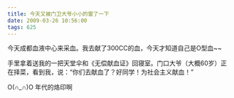 ```yaml
---
title: 今天又被门卫大爷小小的雷了一下
date: 2009-03-26 10:56:00
tags: 625
---
```

今天成都血液中心来采血。我去献了300CC的血，今天才知道自己是O型血~~

手里拿着送我的一把天堂伞和《无偿献血证》回寝室。门口大爷（大概60岁）正在择菜，看到我，说：“你们去献血了？好同学！为社会主义献血！”

O(∩_∩)O 年代的烙印啊



